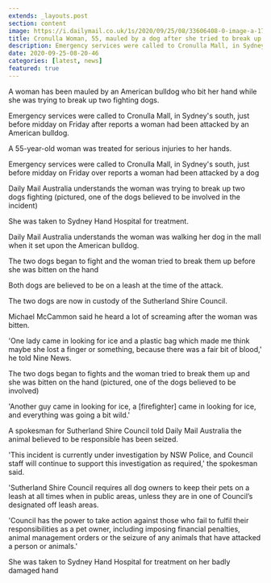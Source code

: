 ```yaml
---
extends: _layouts.post
section: content
image: https://i.dailymail.co.uk/1s/2020/09/25/08/33606408-0-image-a-17_1601017521701.jpg 
title: Cronulla Woman, 55, mauled by a dog after she tried to break up a fight between two dogs 
description: Emergency services were called to Cronulla Mall, in Sydneys south, just before midday on Friday over reports a woman had been attacked by a dog. 
date: 2020-09-25-08-20-46 
categories: [latest, news] 
featured: true 
--- 
```

A woman has been mauled by an American bulldog who bit her hand while she was trying to break up two fighting dogs.

Emergency services were called to Cronulla Mall, in Sydney's south, just before midday on Friday after reports a woman had been attacked by an American bulldog.

A 55-year-old woman was treated for serious injuries to her hands.

Emergency services were called to Cronulla Mall, in Sydney's south, just before midday on Friday over reports a woman had been attacked by a dog

Daily Mail Australia understands the woman was trying to break up two dogs fighting (pictured, one of the dogs believed to be involved in the incident)

She was taken to Sydney Hand Hospital for treatment.  

Daily Mail Australia understands the woman was walking her dog in the mall when it set upon the American bulldog.

The two dogs began to fight and the woman tried to break them up before she was bitten on the hand 

Both dogs are believed to be on a leash at the time of the attack.

The two dogs are now in custody of the Sutherland Shire Council. 

Michael McCammon said he heard a lot of screaming after the woman was bitten.   

'One lady came in looking for ice and a plastic bag which made me think maybe she lost a finger or something, because there was a fair bit of blood,' he told Nine News.

The two dogs began to fights and the woman tried to break them up and she was bitten on the hand (pictured, one of the dogs believed to be involved)

'Another guy came in looking for ice, a [firefighter] came in looking for ice, and everything was going a bit wild.' 

A spokesman for Sutherland Shire Council told Daily Mail Australia the animal believed to be responsible has been seized.

'This incident is currently under investigation by NSW Police, and Council staff will continue to support this investigation as required,' the spokesman said.

'Sutherland Shire Council requires all dog owners to keep their pets on a leash at all times when in public areas, unless they are in one of Council’s designated off leash areas.

'Council has the power to take action against those who fail to fulfil their responsibilities as a pet owner, including imposing financial penalties, animal management orders or the seizure of any animals that have attacked a person or animals.' 

She was taken to Sydney Hand Hospital for treatment on her badly damaged hand

